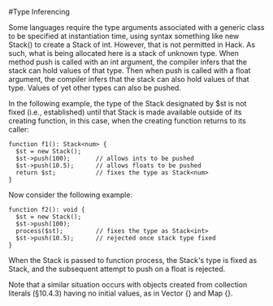 #Type Inferencing 

Some languages require the type arguments associated with a generic class to be specified at instantiation time, using syntax something like new Stack<int>() to create a Stack of int. However, that is not permitted in Hack. As such, what is being allocated here is a stack of unknown type. When method push is called with an int argument, the compiler infers that the stack can hold values of that type. Then when push is called with a float argument, the compiler infers that the stack can also hold values of that type. Values of yet other types can also be pushed.

In the following example, the type of the Stack designated by $st is not fixed (i.e., established) until that Stack is made available outside of its creating function, in this case, when the creating function returns to its caller:

```hack
function f1(): Stack<num> {
  $st = new Stack();
  $st->push(100);		// allows ints to be pushed
  $st->push(10.5); 		// allows floats to be pushed
  return $st;			// fixes the type as Stack<num>
}
```

Now consider the following example:

```hack
function f2(): void {
  $st = new Stack();
  $st->push(100);
  process($st);			// fixes the type as Stack<int>
  $st->push(10.5);		// rejected once stack type fixed
}
```

When the Stack is passed to function process, the Stack's type is fixed as Stack<int>, and the subsequent attempt to push on a float is rejected.

Note that a similar situation occurs with objects created from collection literals (§10.4.3) having no initial values, as in Vector {} and Map {}.

